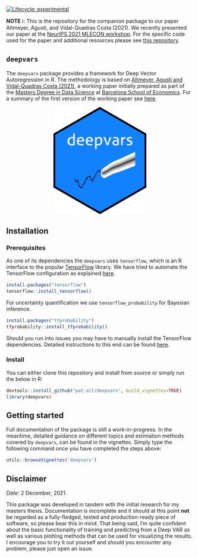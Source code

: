 
<!-- README.md is generated from README.Rmd. Please edit that file -->
<!-- badges: start -->

[![Lifecycle:
experimental](https://img.shields.io/badge/lifecycle-experimental-orange.svg)](https://www.tidyverse.org/lifecycle/#experimental)
<!-- badges: end -->

**NOTE** ℹ️: This is the repository for the companion package to our
paper Altmeyer, Agusti, and Vidal-Quadras Costa (2021). We recently
presented our paper at the [NeurIPS 2021 MLECON
workshop](https://nips.cc/Conferences/2021/ScheduleMultitrack?event=21847).
For the specific code used for the paper and additional resources please
see [this repository](https://github.com/pat-alt/deepvarsMacro).

## `deepvars`

The `deepvars` package provides a framework for Deep Vector
Autoregression in R. The methodology is based on [Altmeyer, Agusti and
Vidal-Quadras Costa
(2021)](https://github.com/pat-alt/deepvarsMacro/blob/main/paper/paper.pdf),
a working paper initially prepared as part of the [Masters Degree in
Data
Science](https://bse.eu/study/masters-programs/data-science-methodology)
at [Barcelona School of Economics](https://bse.eu). For a summary of the
first version of the working paper see
[here](https://thevoice.bse.eu/2021/09/16/deep-vector-autoregression-for-macroeconomic-data/).

<p align="center">
<img src="www/hex.png" style="width: 250px;" />
</p>

## Installation

### Prerequisites

As one of its dependencies the `deepvars` uses `tensorflow`, which is an
R interface to the popular [TensorFlow](https://www.tensorflow.org)
library. We have tried to automate the TensorFlow configuration as
explained
[here](https://rstudio.github.io/reticulate/articles/python_dependencies.html).

``` r
install.packages("tensorflow")
tensorflow::install_tensorflow()
```

For uncertainty quantification we use `tensorflow_probability` for
Bayesian inference.

``` r
install.packages("tfprobability")
tfprobability::install_tfprobability()
```

Should you run into issues you may have to manually install the
TensorFlow dependencies. Detailed instructions to this end can be found
[here](https://tensorflow.rstudio.com/installation/).

### Install

You can either clone this repository and install from source or simply
run the below in R:

``` r
devtools::install_github("pat-alt/deepvars", build_vignettes=TRUE)
library(deepvars)
```

## Getting started

Full documentation of the package is still a work-in-progress. In the
meantime, detailed guidance on different topics and estimation methods
covered by `deepvars`, can be found in the vignettes. Simply type the
following command once you have completed the steps above:

``` r
utils::browseVignettes('deepvars')
```

## Disclaimer

*Date*: 2 December, 2021.

This package was developed in tandem with the initial research for my
masters thesis. Documentation is incomplete and it should at this point
**not** be regarded as a fully-fledged, tested and production-ready
piece of software, so please bear this in mind. That being said, I’m
quite confident about the basic functionality of training and predicting
from a Deep VAR as well as various plotting methods that can be used for
visualizing the results. I encourage you to try it out yourself and
should you encounter any problem, please just open an issue.
